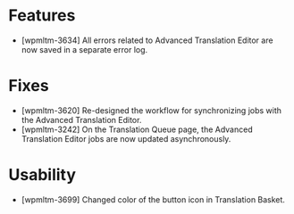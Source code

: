 # Features
* [wpmltm-3634] All errors related to Advanced Translation Editor are now saved in a separate error log.

# Fixes
* [wpmltm-3620] Re-designed the workflow for synchronizing jobs with the Advanced Translation Editor.
* [wpmltm-3242] On the Translation Queue page, the Advanced Translation Editor jobs are now updated asynchronously.

# Usability
* [wpmltm-3699] Changed color of the button icon in Translation Basket.